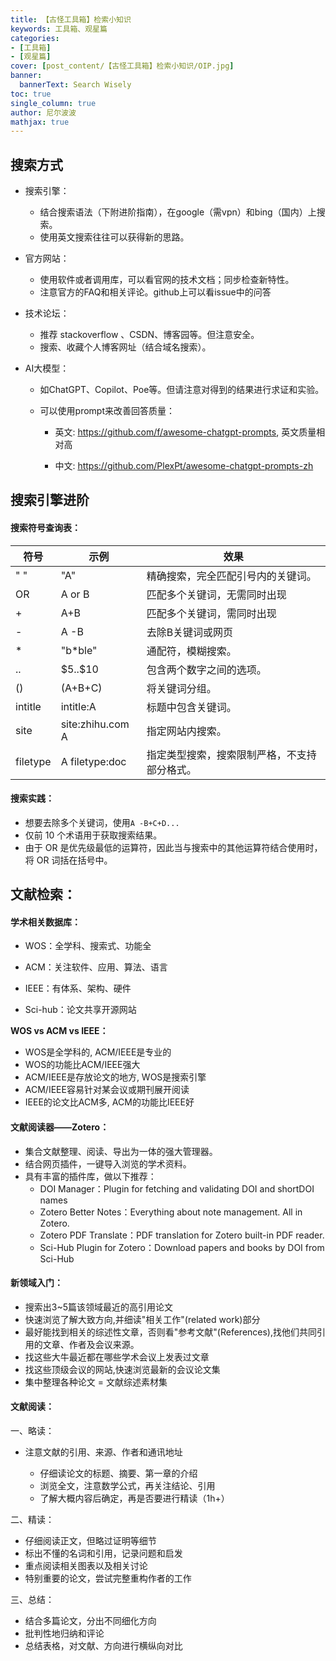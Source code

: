 ```yaml
---
title: 【古怪工具箱】检索小知识
keywords: 工具箱、观星篇
categories:
- [工具箱]
- [观星篇]
cover: [post_content/【古怪工具箱】检索小知识/OIP.jpg]
banner:
  bannerText: Search Wisely
toc: true
single_column: true
author: 尼尔波波
mathjax: true
---
```


## 搜索方式

- 搜索引擎：
  - 结合搜索语法（下附进阶指南），在google（需vpn）和bing（国内）上搜索。
  - 使用英文搜索往往可以获得新的思路。

- 官方网站：

  - 使用软件或者调用库，可以看官网的技术文档；同步检查新特性。
  - 注意官方的FAQ和相关评论。github上可以看issue中的问答

- 技术论坛：

  - 推荐 stackoverflow 、CSDN、博客园等。但注意安全。
  - 搜索、收藏个人博客网址（结合域名搜索）。

- AI大模型：

  - 如ChatGPT、Copilot、Poe等。但请注意对得到的结果进行求证和实验。

  - 可以使用prompt来改善回答质量：

    - 英文: https://github.com/f/awesome-chatgpt-prompts, 英文质量相对高

    - 中文: https://github.com/PlexPt/awesome-chatgpt-prompts-zh

      

## 搜索引擎进阶

#### 搜索符号查询表：

| 符号     | 示例             | 效果                                         |
| -------- | ---------------- | -------------------------------------------- |
| " "      | "A"              | 精确搜索，完全匹配引号内的关键词。           |
| OR       | A or B           | 匹配多个关键词，无需同时出现                 |
| +        | A+B              | 匹配多个关键词，需同时出现                   |
| -        | A -B             | 去除B关键词或网页                            |
| *        | "b*ble"          | 通配符，模糊搜索。                           |
| ..       | \$5..\$10        | 包含两个数字之间的选项。                     |
| ()       | (A+B+C)          | 将关键词分组。                               |
| intitle  | intitle:A        | 标题中包含关键词。                           |
| site     | site:zhihu.com A | 指定网站内搜索。                             |
| filetype | A filetype:doc   | 指定类型搜索，搜索限制严格，不支持部分格式。 |

#### **搜索实践：**

- 想要去除多个关键词，使用`A -B+C+D...`
- 仅前 10 个术语用于获取搜索结果。
- 由于 OR 是优先级最低的运算符，因此当与搜索中的其他运算符结合使用时，将 OR 词括在括号中。



## 文献检索：

#### **学术相关数据库**：

- WOS：全学科、搜索式、功能全

- ACM：关注软件、应用、算法、语言
- IEEE：有体系、架构、硬件
- Sci-hub：论文共享开源网站

**WOS vs ACM vs IEEE：**

- WOS是全学科的, ACM/IEEE是专业的  
- WOS的功能比ACM/IEEE强大
- ACM/IEEE是存放论文的地方, WOS是搜索引擎
- ACM/IEEE容易针对某会议或期刊展开阅读
- IEEE的论文比ACM多, ACM的功能比IEEE好



#### 文献阅读器——Zotero：

- 集合文献整理、阅读、导出为一体的强大管理器。
- 结合网页插件，一键导入浏览的学术资料。
- 具有丰富的插件库，做以下推荐：
  - DOI Manager：Plugin for fetching and validating DOI and shortDOI names
  - Zotero Better Notes：Everything about note management. All in Zotero.
  - Zotero PDF Translate：PDF translation for Zotero built-in PDF reader.
  - Sci-Hub Plugin for Zotero：Download papers and books by DOI from Sci-Hub



#### 新领域入门：


-  搜索出3~5篇该领域最近的高引用论文
-  快速浏览了解大致方向,并细读"相关工作"(related work)部分
-  最好能找到相关的综述性文章，否则看"参考文献"(References),找他们共同引用的文章、作者及会议来源。
-  找这些大牛最近都在哪些学术会议上发表过文章
-  找这些顶级会议的网站,快速浏览最新的会议论文集
-  集中整理各种论文 = 文献综述素材集



#### 文献阅读：

一、略读：

- 注意文献的引用、来源、作者和通讯地址

   - 仔细读论文的标题、摘要、第一章的介绍
   - 浏览全文，注意数学公式，再关注结论、引用
   - 了解大概内容后确定，再是否要进行精读（1h+）

二、精读：

- 仔细阅读正文，但略过证明等细节
- 标出不懂的名词和引用，记录问题和启发
- 重点阅读相关图表以及相关讨论
- 特别重要的论文，尝试完整重构作者的工作

三、总结：

- 结合多篇论文，分出不同细化方向
- 批判性地归纳和评论
- 总结表格，对文献、方向进行横纵向对比





